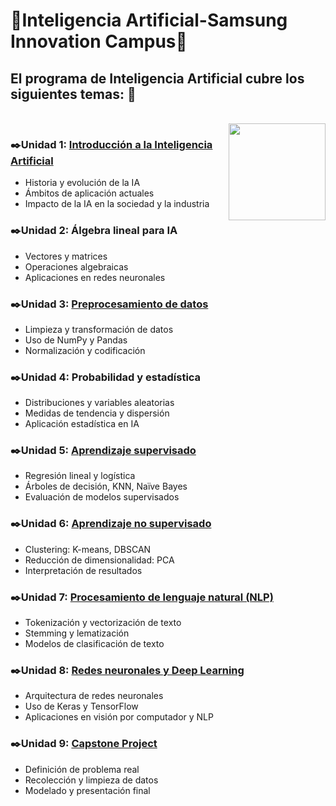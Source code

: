 # 📌**Inteligencia Artificial-Samsung Innovation Campus**📌

## El programa de Inteligencia Artificial cubre los siguientes temas: 🚀
</br>

<img align="right" height="155" src="https://media0.giphy.com/media/v1.Y2lkPTc5MGI3NjExNDExd3dsYTRyMmZidmpxNmVmc2FrZDhpNzdwcTllMGQ4aDZxeHN4ayZlcD12MV9pbnRlcm5hbF9naWZfYnlfaWQmY3Q9cw/7zvsCFVQYPS4YC71za/giphy.gif"  />

### ✒️Unidad 1: [Introducción a la Inteligencia Artificial](./1_introduccion/)
- Historia y evolución de la IA
- Ámbitos de aplicación actuales
- Impacto de la IA en la sociedad y la industria

### ✒️Unidad 2: Álgebra lineal para IA
- Vectores y matrices
- Operaciones algebraicas
- Aplicaciones en redes neuronales 

### ✒️Unidad 3: [Preprocesamiento de datos](./2_preprocesamiento/)
- Limpieza y transformación de datos
- Uso de NumPy y Pandas
- Normalización y codificación

### ✒️Unidad 4: Probabilidad y estadística
- Distribuciones y variables aleatorias
- Medidas de tendencia y dispersión
- Aplicación estadística en IA 

### ✒️Unidad 5: [Aprendizaje supervisado](./3_machine_learning/)
- Regresión lineal y logística
- Árboles de decisión, KNN, Naïve Bayes
- Evaluación de modelos supervisados

### ✒️Unidad 6: [Aprendizaje no supervisado](./3_machine_learning/)
- Clustering: K-means, DBSCAN
- Reducción de dimensionalidad: PCA
- Interpretación de resultados

### ✒️Unidad 7: [Procesamiento de lenguaje natural (NLP)](./4_pnl/)
- Tokenización y vectorización de texto
- Stemming y lematización
- Modelos de clasificación de texto

### ✒️Unidad 8: [Redes neuronales y Deep Learning](./5_deep_learning/)
- Arquitectura de redes neuronales
- Uso de Keras y TensorFlow
- Aplicaciones en visión por computador y NLP

### ✒️Unidad 9: [Capstone Project](./6_proyectos/)
- Definición de problema real
- Recolección y limpieza de datos
- Modelado y presentación final














